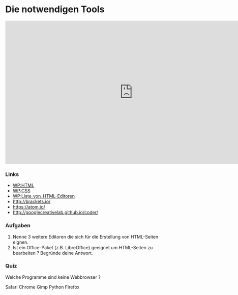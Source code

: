 # Die notwendigen Tools

<iframe width="800" height="450" src="https://www.youtube-nocookie.com/embed/4zF55X9iK1E?showinfo=0" frameborder="0" allowfullscreen></iframe>

### Links

* [WP:HTML](http://de.wikipedia.org/wiki/Hypertext_Markup_Language)
* [WP:CSS](http://de.wikipedia.org/wiki/Cascading_Style_Sheets)
* [WP:Liste_von_HTML-Editoren](http://de.wikipedia.org/wiki/Liste_von_HTML-Editoren)
* http://brackets.io/
* https://atom.io/
* http://googlecreativelab.github.io/coder/

### Aufgaben

1. Nenne 3 weitere Editoren die sich für die Erstellung von HTML-Seiten eignen.
2. Ist ein Office-Paket (z.B. LibreOffice) geeignet um HTML-Seiten zu bearbeiten ? Begründe deine Antwort.

### Quiz

<quiz name="">
    <question multiple>
        <p>Welche Programme sind keine Webbrowser ?</p>
        <answer>Safari</answer>
        <answer>Chrome</answer>
        <answer correct>Gimp</answer>
        <answer correct>Python</answer>
	<answer>Firefox</answer>
    </question>
</quiz>
